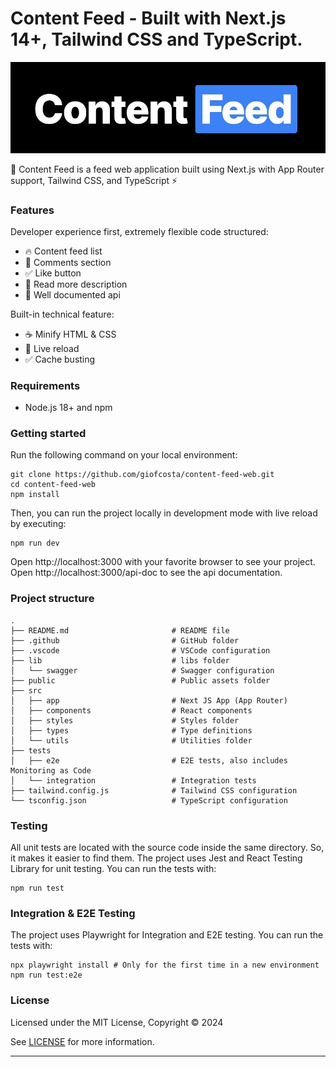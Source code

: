 # Content Feed - Built with Next.js 14+, Tailwind CSS and TypeScript.

<p align="center">
  <a href="https://creativedesignsguru.com/demo/Nextjs-Boilerplate/"><img  src="public/logo.jpeg" alt="Next js starter banner"></a>
</p>

🚀 Content Feed is a feed web application built using Next.js with App Router support, Tailwind CSS, and TypeScript ⚡️ 


### Features

Developer experience first, extremely flexible code structured:

- 🔥 Content feed list
- 💎 Comments section
- ✅ Like button
- 🦺 Read more description
- 🚀 Well documented api

Built-in technical feature:

- ☕ Minify HTML & CSS
- 💨 Live reload
- ✅ Cache busting

### Requirements

- Node.js 18+ and npm

### Getting started

Run the following command on your local environment:

```shell
git clone https://github.com/giofcosta/content-feed-web.git
cd content-feed-web
npm install
```

Then, you can run the project locally in development mode with live reload by executing:

```shell
npm run dev
```

Open http://localhost:3000 with your favorite browser to see your project.
Open http://localhost:3000/api-doc to see the api documentation.

### Project structure

```shell
.
├── README.md                       # README file
├── .github                         # GitHub folder
├── .vscode                         # VSCode configuration
├── lib                             # libs folder
│   └── swagger                     # Swagger configuration
├── public                          # Public assets folder
├── src
│   ├── app                         # Next JS App (App Router)
│   ├── components                  # React components
│   ├── styles                      # Styles folder
│   ├── types                       # Type definitions
│   └── utils                       # Utilities folder
├── tests
│   ├── e2e                         # E2E tests, also includes Monitoring as Code
│   └── integration                 # Integration tests
├── tailwind.config.js              # Tailwind CSS configuration
└── tsconfig.json                   # TypeScript configuration
```

### Testing

All unit tests are located with the source code inside the same directory. So, it makes it easier to find them. The project uses Jest and React Testing Library for unit testing. You can run the tests with:

```shell
npm run test
```

### Integration & E2E Testing

The project uses Playwright for Integration and E2E testing. You can run the tests with:

```shell
npx playwright install # Only for the first time in a new environment
npm run test:e2e
```

### License

Licensed under the MIT License, Copyright © 2024

See [LICENSE](LICENSE) for more information.

---
